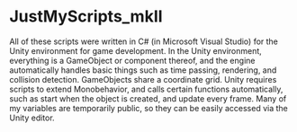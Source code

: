 # JustMyScripts_mkII
All of these scripts were written in C# (in Microsoft Visual Studio) for the Unity environment for game development. 
In the Unity environment, everything is a GameObject or component thereof, and the engine automatically handles basic things such as time passing, rendering, and collision detection.
GameObjects share a coordinate grid.
Unity requires scripts to extend Monobehavior, and calls certain functions automatically, such as start when the object is created, and update every frame.
Many of my variables are temporarily public, so they can be easily accessed via the Unity editor. 
